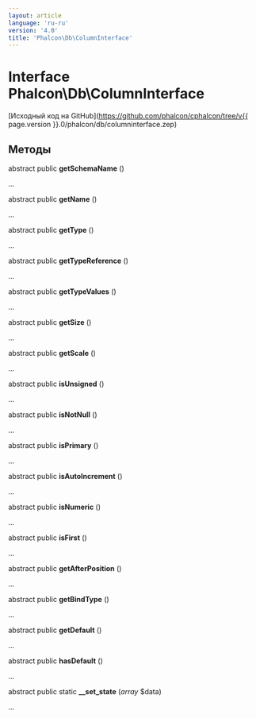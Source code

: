 ```yaml
---
layout: article
language: 'ru-ru'
version: '4.0'
title: 'Phalcon\Db\ColumnInterface'
---
```

# Interface **Phalcon\Db\ColumnInterface**

[Исходный код на GitHub](https://github.com/phalcon/cphalcon/tree/v{{ page.version }}.0/phalcon/db/columninterface.zep)

## Методы

abstract public **getSchemaName** ()

...

abstract public **getName** ()

...

abstract public **getType** ()

...

abstract public **getTypeReference** ()

...

abstract public **getTypeValues** ()

...

abstract public **getSize** ()

...

abstract public **getScale** ()

...

abstract public **isUnsigned** ()

...

abstract public **isNotNull** ()

...

abstract public **isPrimary** ()

...

abstract public **isAutoIncrement** ()

...

abstract public **isNumeric** ()

...

abstract public **isFirst** ()

...

abstract public **getAfterPosition** ()

...

abstract public **getBindType** ()

...

abstract public **getDefault** ()

...

abstract public **hasDefault** ()

...

abstract public static **__set_state** (*array* $data)

...